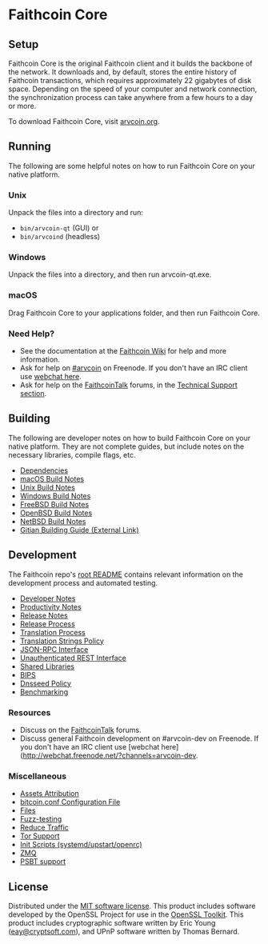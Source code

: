 Faithcoin Core
=============

Setup
---------------------
Faithcoin Core is the original Faithcoin client and it builds the backbone of the network. It downloads and, by default, stores the entire history of Faithcoin transactions, which requires approximately 22 gigabytes of disk space. Depending on the speed of your computer and network connection, the synchronization process can take anywhere from a few hours to a day or more.

To download Faithcoin Core, visit [arvcoin.org](https://arvcoin.org/).

Running
---------------------
The following are some helpful notes on how to run Faithcoin Core on your native platform.

### Unix

Unpack the files into a directory and run:

- `bin/arvcoin-qt` (GUI) or
- `bin/arvcoind` (headless)

### Windows

Unpack the files into a directory, and then run arvcoin-qt.exe.

### macOS

Drag Faithcoin Core to your applications folder, and then run Faithcoin Core.

### Need Help?

* See the documentation at the [Faithcoin Wiki](https://arvcoin.info/)
for help and more information.
* Ask for help on [#arvcoin](http://webchat.freenode.net?channels=arvcoin) on Freenode. If you don't have an IRC client use [webchat here](http://webchat.freenode.net?channels=arvcoin).
* Ask for help on the [FaithcoinTalk](https://arvcointalk.io/) forums, in the [Technical Support section](https://arvcointalk.io/c/technical-support).

Building
---------------------
The following are developer notes on how to build Faithcoin Core on your native platform. They are not complete guides, but include notes on the necessary libraries, compile flags, etc.

- [Dependencies](dependencies.md)
- [macOS Build Notes](build-osx.md)
- [Unix Build Notes](build-unix.md)
- [Windows Build Notes](build-windows.md)
- [FreeBSD Build Notes](build-freebsd.md)
- [OpenBSD Build Notes](build-openbsd.md)
- [NetBSD Build Notes](build-netbsd.md)
- [Gitian Building Guide (External Link)](https://github.com/bitcoin-core/docs/blob/master/gitian-building.md)

Development
---------------------
The Faithcoin repo's [root README](/README.md) contains relevant information on the development process and automated testing.

- [Developer Notes](developer-notes.md)
- [Productivity Notes](productivity.md)
- [Release Notes](release-notes.md)
- [Release Process](release-process.md)
- [Translation Process](translation_process.md)
- [Translation Strings Policy](translation_strings_policy.md)
- [JSON-RPC Interface](JSON-RPC-interface.md)
- [Unauthenticated REST Interface](REST-interface.md)
- [Shared Libraries](shared-libraries.md)
- [BIPS](bips.md)
- [Dnsseed Policy](dnsseed-policy.md)
- [Benchmarking](benchmarking.md)

### Resources
* Discuss on the [FaithcoinTalk](https://arvcointalk.io/) forums.
* Discuss general Faithcoin development on #arvcoin-dev on Freenode. If you don't have an IRC client use [webchat here](http://webchat.freenode.net/?channels=arvcoin-dev.

### Miscellaneous
- [Assets Attribution](assets-attribution.md)
- [bitcoin.conf Configuration File](bitcoin-conf.md)
- [Files](files.md)
- [Fuzz-testing](fuzzing.md)
- [Reduce Traffic](reduce-traffic.md)
- [Tor Support](tor.md)
- [Init Scripts (systemd/upstart/openrc)](init.md)
- [ZMQ](zmq.md)
- [PSBT support](psbt.md)

License
---------------------
Distributed under the [MIT software license](/COPYING).
This product includes software developed by the OpenSSL Project for use in the [OpenSSL Toolkit](https://www.openssl.org/). This product includes
cryptographic software written by Eric Young ([eay@cryptsoft.com](mailto:eay@cryptsoft.com)), and UPnP software written by Thomas Bernard.

